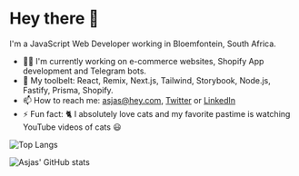 # Hey there 👋

I'm a JavaScript Web Developer working in Bloemfontein, South Africa.

- 👨‍💻 I'm currently working on e-commerce websites, Shopify App development and Telegram bots.
- 🧰 My toolbelt: React, Remix, Next.js, Tailwind, Storybook, Node.js, Fastify, Prisma, Shopify.
- 📫 How to reach me: asjas@hey.com, [Twitter](http://twitter.com/_asjas) or [LinkedIn](https://www.linkedin.com/in/asjasroos/)
- ⚡ Fun fact: 🐈 I absolutely love cats and my favorite pastime is watching YouTube videos of cats 😃

![Top Langs](https://github-readme-stats.vercel.app/api/top-langs/?username=asjas&layout=compact&private=true&langs_count=5&theme=cobalt)

![Asjas' GitHub stats](https://github-readme-stats.vercel.app/api?username=asjas&count_private=true&show_icons=true&theme=cobalt2)
